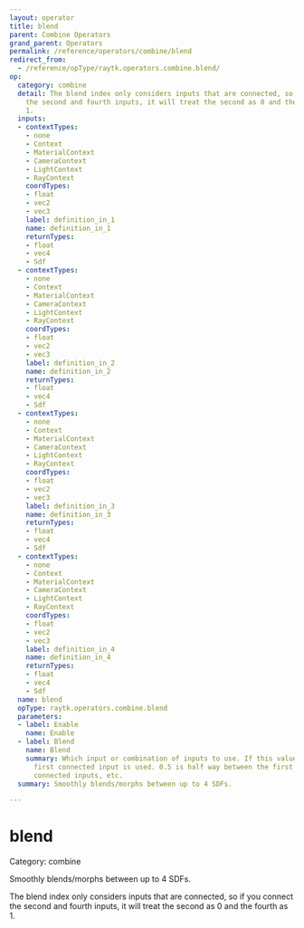 ```yaml
---
layout: operator
title: blend
parent: Combine Operators
grand_parent: Operators
permalink: /reference/operators/combine/blend
redirect_from:
  - /reference/opType/raytk.operators.combine.blend/
op:
  category: combine
  detail: The blend index only considers inputs that are connected, so if you connect
    the second and fourth inputs, it will treat the second as 0 and the fourth as
    1.
  inputs:
  - contextTypes:
    - none
    - Context
    - MaterialContext
    - CameraContext
    - LightContext
    - RayContext
    coordTypes:
    - float
    - vec2
    - vec3
    label: definition_in_1
    name: definition_in_1
    returnTypes:
    - float
    - vec4
    - Sdf
  - contextTypes:
    - none
    - Context
    - MaterialContext
    - CameraContext
    - LightContext
    - RayContext
    coordTypes:
    - float
    - vec2
    - vec3
    label: definition_in_2
    name: definition_in_2
    returnTypes:
    - float
    - vec4
    - Sdf
  - contextTypes:
    - none
    - Context
    - MaterialContext
    - CameraContext
    - LightContext
    - RayContext
    coordTypes:
    - float
    - vec2
    - vec3
    label: definition_in_3
    name: definition_in_3
    returnTypes:
    - float
    - vec4
    - Sdf
  - contextTypes:
    - none
    - Context
    - MaterialContext
    - CameraContext
    - LightContext
    - RayContext
    coordTypes:
    - float
    - vec2
    - vec3
    label: definition_in_4
    name: definition_in_4
    returnTypes:
    - float
    - vec4
    - Sdf
  name: blend
  opType: raytk.operators.combine.blend
  parameters:
  - label: Enable
    name: Enable
  - label: Blend
    name: Blend
    summary: Which input or combination of inputs to use. If this value is 0, the
      first connected input is used. 0.5 is half way between the first and second
      connected inputs, etc.
  summary: Smoothly blends/morphs between up to 4 SDFs.

---
```


# blend

Category: combine



Smoothly blends/morphs between up to 4 SDFs.

The blend index only considers inputs that are connected, so if you connect the second and fourth inputs, it will treat the second as 0 and the fourth as 1.